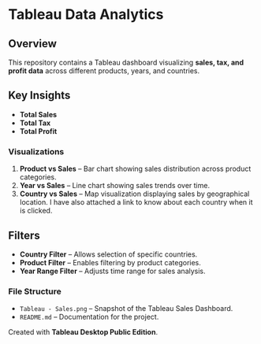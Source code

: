 # Tableau Data Analytics

## Overview
This repository contains a Tableau dashboard visualizing **sales, tax, and profit data** across different products, years, and countries.


## Key Insights
- **Total Sales**  
- **Total Tax**   
- **Total Profit**  

### Visualizations
1. **Product vs Sales** – Bar chart showing sales distribution across product categories.
2. **Year vs Sales** – Line chart showing sales trends over time.
3. **Country vs Sales** – Map visualization displaying sales by geographical location. I have also attached a link to know about each country when it is clicked.

## Filters
- **Country Filter** – Allows selection of specific countries.
- **Product Filter** – Enables filtering by product categories.
- **Year Range Filter** – Adjusts time range for sales analysis.


### File Structure
- `Tableau - Sales.png` – Snapshot of the Tableau Sales Dashboard.
- `README.md` – Documentation for the project.

Created with **Tableau Desktop Public Edition**.
